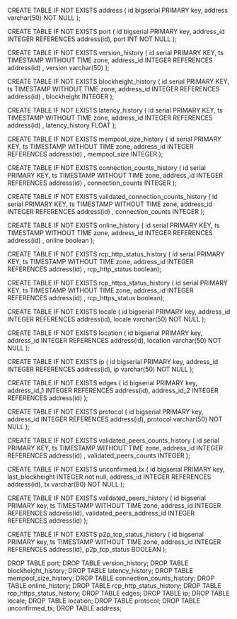 CREATE TABLE IF NOT EXISTS address (
    id bigserial PRIMARY key,
    address varchar(50) NOT NULL
);

CREATE TABLE IF NOT EXISTS port (
    id bigserial PRIMARY key,
    address_id INTEGER REFERENCES address(id),
    port INT NOT NULL
);

CREATE TABLE IF NOT EXISTS version_history (
	id serial PRIMARY KEY, 
	ts TIMESTAMP WITHOUT TIME zone, 
	address_id INTEGER REFERENCES address(id) , 
	version varchar(50)
);

CREATE TABLE IF NOT EXISTS blockheight_history (
	id serial PRIMARY KEY, 
	ts TIMESTAMP WITHOUT TIME zone, 
	address_id INTEGER REFERENCES address(id) , 
	blockheight INTEGER
);

CREATE TABLE IF NOT EXISTS latency_history (
	id serial PRIMARY KEY, 
	ts TIMESTAMP WITHOUT TIME zone, 
	address_id INTEGER REFERENCES address(id) , 
	latency_history FLOAT
);

CREATE TABLE IF NOT EXISTS mempool_size_history (
	id serial PRIMARY KEY, 
	ts TIMESTAMP WITHOUT TIME zone, 
	address_id INTEGER REFERENCES address(id) , 
	mempool_size INTEGER
);

CREATE TABLE IF NOT EXISTS connection_counts_history (
	id serial PRIMARY KEY, 
	ts TIMESTAMP WITHOUT TIME zone, 
	address_id INTEGER REFERENCES address(id) , 
	connection_counts INTEGER
);


CREATE TABLE IF NOT EXISTS validated_connection_counts_history (
	id serial PRIMARY KEY, 
	ts TIMESTAMP WITHOUT TIME zone, 
	address_id INTEGER REFERENCES address(id) , 
	connection_counts INTEGER
);

CREATE TABLE IF NOT EXISTS online_history (
	id serial PRIMARY KEY, 
	ts TIMESTAMP WITHOUT TIME zone, 
	address_id INTEGER REFERENCES address(id) , 
	online boolean
);

CREATE TABLE IF NOT EXISTS rcp_http_status_history (
	id serial PRIMARY KEY, 
	ts TIMESTAMP WITHOUT TIME zone, 
	address_id INTEGER REFERENCES address(id) , 
	rcp_http_status boolean);

CREATE TABLE IF NOT EXISTS rcp_https_status_history (
	id serial PRIMARY KEY, 
	ts TIMESTAMP WITHOUT TIME zone, 
	address_id INTEGER REFERENCES address(id) , 
	rcp_https_status boolean);

CREATE TABLE IF NOT EXISTS locale (
    id bigserial PRIMARY key,
    address_id INTEGER REFERENCES address(id),
    locale varchar(50) NOT NULL
);

CREATE TABLE IF NOT EXISTS location (
    id bigserial PRIMARY key,
    address_id INTEGER REFERENCES address(id),
    location varchar(50) NOT NULL
);

CREATE TABLE IF NOT EXISTS ip (
    id bigserial PRIMARY key,
    address_id INTEGER REFERENCES address(id),
    ip varchar(50) NOT NULL
);

CREATE TABLE IF NOT EXISTS edges (
    id bigserial PRIMARY key,
    address_id_1 INTEGER REFERENCES address(id),
    address_id_2 INTEGER REFERENCES address(id)
);

CREATE TABLE IF NOT EXISTS protocol (
    id bigserial PRIMARY key,
    address_id INTEGER REFERENCES address(id),
    protocol varchar(50) NOT NULL
);

CREATE TABLE IF NOT EXISTS validated_peers_counts_history (
	id serial PRIMARY KEY, 
	ts TIMESTAMP WITHOUT TIME zone, 
	address_id INTEGER REFERENCES address(id) , 
	validated_peers_counts INTEGER
);

CREATE TABLE IF NOT EXISTS unconfirmed_tx (
    id bigserial PRIMARY key,
    last_blockheight INTEGER not null,
    address_id INTEGER REFERENCES address(id),
    tx varchar(80) NOT NULL
);

CREATE TABLE IF NOT EXISTS validated_peers_history (
    id bigserial PRIMARY key,
	ts TIMESTAMP WITHOUT TIME zone, 
    address_id INTEGER REFERENCES address(id),
    validated_peers_address_id INTEGER REFERENCES address(id)
);

CREATE TABLE IF NOT EXISTS p2p_tcp_status_history (
    id bigserial PRIMARY key,
    ts TIMESTAMP WITHOUT TIME zone, 
    address_id INTEGER REFERENCES address(id),
    p2p_tcp_status BOOLEAN
);

DROP TABLE port;
DROP TABLE version_history;
DROP TABLE blockheight_history;
DROP TABLE latency_history;
DROP TABLE mempool_size_history;
DROP TABLE connection_counts_history;
DROP TABLE online_history;
DROP TABLE rcp_http_status_history;
DROP TABLE rcp_https_status_history;
DROP TABLE edges;
DROP TABLE ip;
DROP TABLE locale;
DROP TABLE location;
DROP TABLE protocol;
DROP TABLE unconfirmed_tx;
DROP TABLE address;